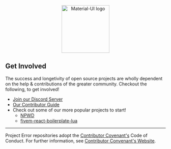 <div align="center">
    <img href="https://projecterror.dev" width="150" src="https://i.tasoagc.dev/c1pD" alt="Material-UI logo" />
</div>

## Get Involved

The success and longetivity of open source projects are wholly dependent
on the help & contributions of the greater community. Checkout the following,
to get involved!

* [Join our Discord Server](https://discord.gg/8KGqh6ghZT)
* [Our Contributor Guide](../.github/CONTRIBUTING.md)
* Check out some of our more popular projects to start!
  * [NPWD](https://github.com/project-error/npwd)
  * [fivem-react-boilerplate-lua](https://github.com/project-error/fivem-react-boilerplate-lua)

----
Project Error repositories adopt the [Contributor Covenant's](https://opensource.microsoft.com/codeofconduct/) Code of Conduct. 
For further information, see [Contributor Convenant's Website](https://https://www.contributor-covenant.org/).